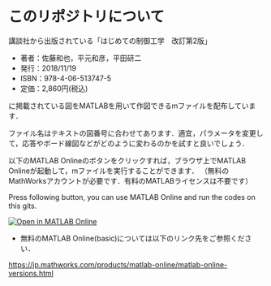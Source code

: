 # このリポジトリについて

講談社から出版されている「はじめての制御工学　改訂第2版」
- 著者：佐藤和也，平元和彦，平田研二
- 発行：2018/11/19
- ISBN：978-4-06-513747-5
- 定価：2,860円(税込)
  
に掲載されている図をMATLABを用いて作図できるmファイルを配布しています．

ファイル名はテキストの図番号に合わせてあります．適宜，パラメータを変更して，応答やボード線図などがどのように変わるのかを試すと良いでしょう．

以下のMATLAB Onlineのボタンをクリックすれば，ブラウザ上でMATLAB Onlineが起動して，mファイルを実行することができます．
 （無料のMathWorksアカウントが必要です．有料のMATLABライセンスは不要です）

Press following button, you can use MATLAB Online and run the codes on this gits.

[![Open in MATLAB Online](https://www.mathworks.com/images/responsive/global/open-in-matlab-online.svg)](https://matlab.mathworks.com/open/github/v1?repo=KazuyaSato1968/First_Course_Modern_Control_Eng_MATLAB)

- 無料のMATLAB Online(basic)については以下のリンク先をご参照ください．

https://jp.mathworks.com/products/matlab-online/matlab-online-versions.html

